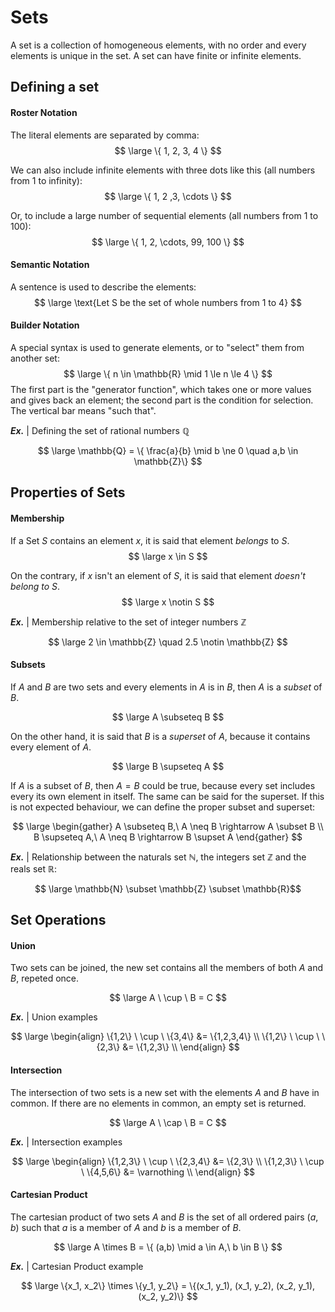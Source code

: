 # Sets

A set is a collection of homogeneous elements, with no order and every elements is unique in the set. A set can have finite or infinite elements.

## Defining a set

#### Roster Notation

The literal elements are separated by comma:
$$ \large \{ 1, 2, 3, 4 \} $$

We can also include infinite elements with three dots like this (all numbers from 1 to infinity):
$$ \large \{ 1, 2 ,3, \cdots \} $$

Or, to include a large number of sequential elements (all numbers from 1 to 100):
$$ \large \{ 1, 2, \cdots, 99, 100 \} $$

#### Semantic Notation

A sentence is used to describe the elements:
$$ \large \text{Let S be the set of whole numbers from 1 to 4} $$

#### Builder Notation

A special syntax is used to generate elements, or to "select" them from another set:
$$ \large \{ n \in \mathbb{R} \mid 1 \le n \le 4 \} $$
The first part is the "generator function", which takes one or more values and gives back an element; the second part is the condition for selection. The vertical bar means "such that".

***Ex.*** | Defining the set of rational numbers $\mathbb{Q}$

$$ \large \mathbb{Q} = \{ \frac{a}{b} \mid b \ne 0 \quad a,b \in \mathbb{Z}\} $$

## Properties of Sets

#### Membership

If a Set $S$ contains an element $x$, it is said that element *belongs* to $S$.
$$ \large x \in S $$

On the contrary, if $x$ isn't an element of $S$, it is said that element *doesn't belong to $S$*.
$$ \large x \notin S $$

***Ex.*** | Membership relative to the set of integer numbers $\mathbb{Z}$

$$ \large
2 \in \mathbb{Z} \quad
2.5 \notin \mathbb{Z} $$

#### Subsets

If $A$ and $B$ are two sets and every elements in $A$ is in $B$, then $A$ is a *subset* of $B$.

$$ \large A \subseteq B $$

On the other hand, it is said that $B$ is a *superset* of $A$, because it contains every element of $A$.

$$ \large B \supseteq A $$

If $A$ is a subset of $B$, then $A = B$ could be true, because every set includes every its own element in itself. The same can be said for the superset.
If this is not expected behaviour, we can define the proper subset and superset:

$$ \large \begin{gather}
A \subseteq B,\ A \neq B \rightarrow A \subset B \\
B \supseteq A,\ A \neq B \rightarrow B \supset A
\end{gather} $$

***Ex.*** | Relationship between the naturals set $\mathbb{N}$, the integers set $\mathbb{Z}$ and the reals set $\mathbb{R}$:

$$ \large \mathbb{N} \subset \mathbb{Z} \subset \mathbb{R}$$


## Set Operations

#### Union

Two sets can be joined, the new set contains all the members of both $A$ and $B$, repeted once.

$$ \large A \ \cup \ B = C $$

***Ex.*** | Union examples

$$ \large \begin{align}
\{1,2\} \ \cup \ \{3,4\} &= \{1,2,3,4\} \\
\{1,2\} \ \cup \ \{2,3\} &= \{1,2,3\} \\
\end{align} $$

#### Intersection

The intersection of two sets is a new set with the elements $A$ and $B$ have in common. If there are no elements in common, an empty set is returned.

$$ \large A \ \cap \ B = C $$

***Ex.*** | Intersection examples

$$ \large \begin{align}
\{1,2,3\} \ \cup \ \{2,3,4\} &= \{2,3\} \\
\{1,2,3\} \ \cup \ \{4,5,6\} &= \varnothing \\
\end{align} $$

#### Cartesian Product

The cartesian product of two sets $A$ and $B$ is the set of all ordered pairs $(a,b)$ such that $a$ is a member of $A$ and $b$ is a member of $B$.

$$ \large A \times B = \{ (a,b) \mid a \in A,\ b \in B \} $$

***Ex.*** | Cartesian Product example

$$ \large \{x_1, x_2\} \times \{y_1, y_2\}
= \{(x_1, y_1), (x_1, y_2), (x_2, y_1), (x_2, y_2)\} $$

